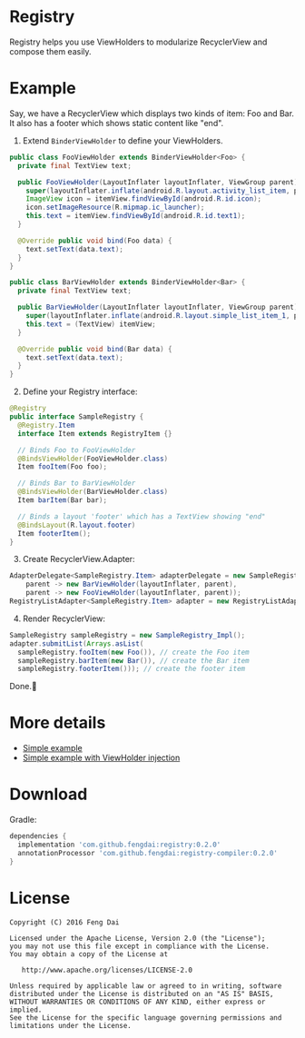 # Registry

Registry helps you use ViewHolders to modularize RecyclerView and compose them easily.

# Example

Say, we have a RecyclerView which displays two kinds of item: Foo and Bar. It also has a footer which shows static content like "end".

1. Extend `BinderViewHolder` to define your ViewHolders.
```java
public class FooViewHolder extends BinderViewHolder<Foo> {
  private final TextView text;

  public FooViewHolder(LayoutInflater layoutInflater, ViewGroup parent) {
    super(layoutInflater.inflate(android.R.layout.activity_list_item, parent, false));
    ImageView icon = itemView.findViewById(android.R.id.icon);
    icon.setImageResource(R.mipmap.ic_launcher);
    this.text = itemView.findViewById(android.R.id.text1);
  }

  @Override public void bind(Foo data) {
    text.setText(data.text);
  }
}
```
```java
public class BarViewHolder extends BinderViewHolder<Bar> {
  private final TextView text;

  public BarViewHolder(LayoutInflater layoutInflater, ViewGroup parent) {
    super(layoutInflater.inflate(android.R.layout.simple_list_item_1, parent, false));
    this.text = (TextView) itemView;
  }

  @Override public void bind(Bar data) {
    text.setText(data.text);
  }
}
```

2. Define your Registry interface:
```java
@Registry
public interface SampleRegistry {
  @Registry.Item
  interface Item extends RegistryItem {}

  // Binds Foo to FooViewHolder
  @BindsViewHolder(FooViewHolder.class)
  Item fooItem(Foo foo);

  // Binds Bar to BarViewHolder
  @BindsViewHolder(BarViewHolder.class)
  Item barItem(Bar bar);

  // Binds a layout 'footer' which has a TextView showing "end"
  @BindsLayout(R.layout.footer)
  Item footerItem();
}
```

3. Create RecyclerView.Adapter:
```java
AdapterDelegate<SampleRegistry.Item> adapterDelegate = new SampleRegistry_Impl.AdapterDelegate(
    parent -> new BarViewHolder(layoutInflater, parent),
    parent -> new FooViewHolder(layoutInflater, parent));
RegistryListAdapter<SampleRegistry.Item> adapter = new RegistryListAdapter<>(adapterDelegate, new DiffCallback());
```

4. Render RecyclerView:
```java
SampleRegistry sampleRegistry = new SampleRegistry_Impl();
adapter.submitList(Arrays.asList(
  sampleRegistry.fooItem(new Foo()), // create the Foo item
  sampleRegistry.barItem(new Bar()), // create the Bar item
  sampleRegistry.footerItem())); // create the footer item
```

Done.:tada:

# More details

* [Simple example](https://github.com/fengdai/registry/tree/master/registry-sample)
* [Simple example with ViewHolder injection](https://github.com/fengdai/registry/tree/master/registry-viewholder-inject-sample)

# Download

Gradle:
```groovy
dependencies {
  implementation 'com.github.fengdai:registry:0.2.0'
  annotationProcessor 'com.github.fengdai:registry-compiler:0.2.0'
}
```

# License

    Copyright (C) 2016 Feng Dai

    Licensed under the Apache License, Version 2.0 (the "License");
    you may not use this file except in compliance with the License.
    You may obtain a copy of the License at

       http://www.apache.org/licenses/LICENSE-2.0

    Unless required by applicable law or agreed to in writing, software
    distributed under the License is distributed on an "AS IS" BASIS,
    WITHOUT WARRANTIES OR CONDITIONS OF ANY KIND, either express or implied.
    See the License for the specific language governing permissions and
    limitations under the License.
